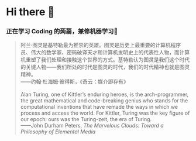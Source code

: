 # Hi there 👋

<h3>正在学习 Coding 的蒟蒻，兼修机器学习🥲</h3>

<blockquote>
阿兰·图灵是基特勒最为推崇的英雄。图灵是历史上最重要的计算机程序员、伟大的数学家、密码破译天才和计算机发明史上的代表性人物，而计算机重塑了我们处理和接触这个世界的方式。基特勒认为图灵是我们这个时代的关键人物——我们所处的时代是图灵的时代，我们的时代精神也就是图灵精神。<br>——约翰·杜海姆·彼得斯，《奇云：媒介即存有》<br><br>
Alan Turing, one of Kittler’s enduring heroes, is the arch-programmer, the great mathematical and code-breaking genius who stands for the computational inventions that have remade the ways in which we process and access the world. For Kittler, Turing was the key figure of our epoch: ours was the Turing-zeit, the era of Turing.<br>——John Durham Peters, <I>The Marvelous Clouds: Toward a Philosophy of Elemental Media</I>
</blockquote>
